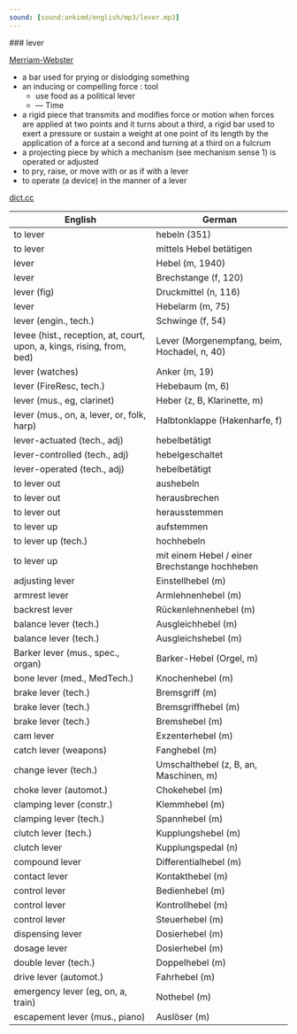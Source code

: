 ```yaml
---
sound: [sound:ankimd/english/mp3/lever.mp3]
---
```


\### lever

[Merriam-Webster](https://www.merriam-webster.com/dictionary/lever)

- a bar used for prying or dislodging something
- an inducing or compelling force : tool
    - use food as a political lever
    - — Time
- a rigid piece that transmits and modifies force or motion when forces are applied at two points and it turns about a third, a rigid bar used to exert a pressure or sustain a weight at one point of its length by the application of a force at a second and turning at a third on a fulcrum
- a projecting piece by which a mechanism (see mechanism sense 1) is operated or adjusted
- to pry, raise, or move with or as if with a lever
- to operate (a device) in the manner of a lever

[dict.cc](https://www.dict.cc/lever)

| English        | German       |
| -------------- | ------------ |
| to lever | hebeln (351) |
| to lever | mittels Hebel betätigen |
| lever | Hebel (m, 1940) |
| lever | Brechstange (f, 120) |
| lever (fig) | Druckmittel (n, 116) |
| lever | Hebelarm (m, 75) |
| lever (engin., tech.) | Schwinge (f, 54) |
| levee (hist., reception, at, court, upon, a, kings, rising, from, bed) | Lever (Morgenempfang, beim, Hochadel, n, 40) |
| lever (watches) | Anker (m, 19) |
| lever (FireResc, tech.) | Hebebaum (m, 6) |
| lever (mus., eg, clarinet) | Heber (z, B, Klarinette, m) |
| lever (mus., on, a, lever, or, folk, harp) | Halbtonklappe (Hakenharfe, f) |
| lever-actuated (tech., adj) | hebelbetätigt |
| lever-controlled (tech., adj) | hebelgeschaltet |
| lever-operated (tech., adj) | hebelbetätigt |
| to lever out | aushebeln |
| to lever out | herausbrechen |
| to lever out | herausstemmen |
| to lever up | aufstemmen |
| to lever up (tech.) | hochhebeln |
| to lever up | mit einem Hebel / einer Brechstange hochheben |
| adjusting lever | Einstellhebel (m) |
| armrest lever | Armlehnenhebel (m) |
| backrest lever | Rückenlehnenhebel (m) |
| balance lever (tech.) | Ausgleichhebel (m) |
| balance lever (tech.) | Ausgleichshebel (m) |
| Barker lever (mus., spec., organ) | Barker-Hebel (Orgel, m) |
| bone lever (med., MedTech.) | Knochenhebel (m) |
| brake lever (tech.) | Bremsgriff (m) |
| brake lever (tech.) | Bremsgriffhebel (m) |
| brake lever (tech.) | Bremshebel (m) |
| cam lever | Exzenterhebel (m) |
| catch lever (weapons) | Fanghebel (m) |
| change lever (tech.) | Umschalthebel (z, B, an, Maschinen, m) |
| choke lever (automot.) | Chokehebel (m) |
| clamping lever (constr.) | Klemmhebel (m) |
| clamping lever (tech.) | Spannhebel (m) |
| clutch lever (tech.) | Kupplungshebel (m) |
| clutch lever | Kupplungspedal (n) |
| compound lever | Differentialhebel (m) |
| contact lever | Kontakthebel (m) |
| control lever | Bedienhebel (m) |
| control lever | Kontrollhebel (m) |
| control lever | Steuerhebel (m) |
| dispensing lever | Dosierhebel (m) |
| dosage lever | Dosierhebel (m) |
| double lever (tech.) | Doppelhebel (m) |
| drive lever (automot.) | Fahrhebel (m) |
| emergency lever (eg, on, a, train) | Nothebel (m) |
| escapement lever (mus., piano) | Auslöser (m) |
